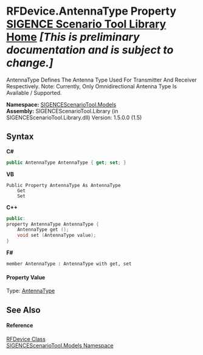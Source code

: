 # RFDevice.AntennaType Property <a href="https://github.com/ObiWanLansi/SIGENCE-Scenario-Tool">SIGENCE Scenario Tool Library Home</a> _**\[This is preliminary documentation and is subject to change.\]**_

AntennaType Defines The Antenna Type Used For Transmitter And Receiver Respectively. Note: Currently, Only Omnidirectional Antenna Type Is Available / Supported.

**Namespace:**&nbsp;<a href="f93b21e6-e11a-5c2f-6a3f-e615945fd019.md">SIGENCEScenarioTool.Models</a><br />**Assembly:**&nbsp;SIGENCEScenarioTool.Library (in SIGENCEScenarioTool.Library.dll) Version: 1.5.0.0 (1.5)

## Syntax

**C#**<br />
``` C#
public AntennaType AntennaType { get; set; }
```

**VB**<br />
``` VB
Public Property AntennaType As AntennaType
	Get
	Set
```

**C++**<br />
``` C++
public:
property AntennaType AntennaType {
	AntennaType get ();
	void set (AntennaType value);
}
```

**F#**<br />
``` F#
member AntennaType : AntennaType with get, set

```


#### Property Value
Type: <a href="bb5d7c7d-c86e-052b-63c1-25315ab2f9c8.md">AntennaType</a>

## See Also


#### Reference
<a href="a824a6f0-dedb-4d3f-8139-8c48872258ae.md">RFDevice Class</a><br /><a href="f93b21e6-e11a-5c2f-6a3f-e615945fd019.md">SIGENCEScenarioTool.Models Namespace</a><br />